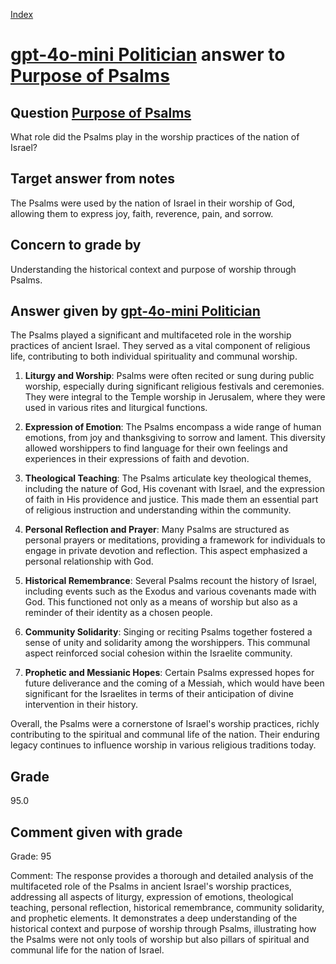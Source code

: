
[Index](../../index.md)
# [gpt-4o-mini Politician](../../answering_models/gpt-4o-mini_Politician.md) answer to [Purpose of Psalms](../../questions/Purpose_of_Psalms.md)

## Question [Purpose of Psalms](../../questions/Purpose_of_Psalms.md)
What role did the Psalms play in the worship practices of the nation of Israel?

## Target answer from notes
The Psalms were used by the nation of Israel in their worship of God, allowing them to express joy, faith, reverence, pain, and sorrow.

## Concern to grade by
Understanding the historical context and purpose of worship through Psalms.

## Answer given by [gpt-4o-mini Politician](../../answering_models/gpt-4o-mini_Politician.md)
The Psalms played a significant and multifaceted role in the worship practices of ancient Israel. They served as a vital component of religious life, contributing to both individual spirituality and communal worship.

1. **Liturgy and Worship**: Psalms were often recited or sung during public worship, especially during significant religious festivals and ceremonies. They were integral to the Temple worship in Jerusalem, where they were used in various rites and liturgical functions.

2. **Expression of Emotion**: The Psalms encompass a wide range of human emotions, from joy and thanksgiving to sorrow and lament. This diversity allowed worshippers to find language for their own feelings and experiences in their expressions of faith and devotion.

3. **Theological Teaching**: The Psalms articulate key theological themes, including the nature of God, His covenant with Israel, and the expression of faith in His providence and justice. This made them an essential part of religious instruction and understanding within the community.

4. **Personal Reflection and Prayer**: Many Psalms are structured as personal prayers or meditations, providing a framework for individuals to engage in private devotion and reflection. This aspect emphasized a personal relationship with God.

5. **Historical Remembrance**: Several Psalms recount the history of Israel, including events such as the Exodus and various covenants made with God. This functioned not only as a means of worship but also as a reminder of their identity as a chosen people.

6. **Community Solidarity**: Singing or reciting Psalms together fostered a sense of unity and solidarity among the worshippers. This communal aspect reinforced social cohesion within the Israelite community.

7. **Prophetic and Messianic Hopes**: Certain Psalms expressed hopes for future deliverance and the coming of a Messiah, which would have been significant for the Israelites in terms of their anticipation of divine intervention in their history.

Overall, the Psalms were a cornerstone of Israel's worship practices, richly contributing to the spiritual and communal life of the nation. Their enduring legacy continues to influence worship in various religious traditions today.

## Grade
95.0

## Comment given with grade
Grade: 95

Comment: The response provides a thorough and detailed analysis of the multifaceted role of the Psalms in ancient Israel's worship practices, addressing all aspects of liturgy, expression of emotions, theological teaching, personal reflection, historical remembrance, community solidarity, and prophetic elements. It demonstrates a deep understanding of the historical context and purpose of worship through Psalms, illustrating how the Psalms were not only tools of worship but also pillars of spiritual and communal life for the nation of Israel.
